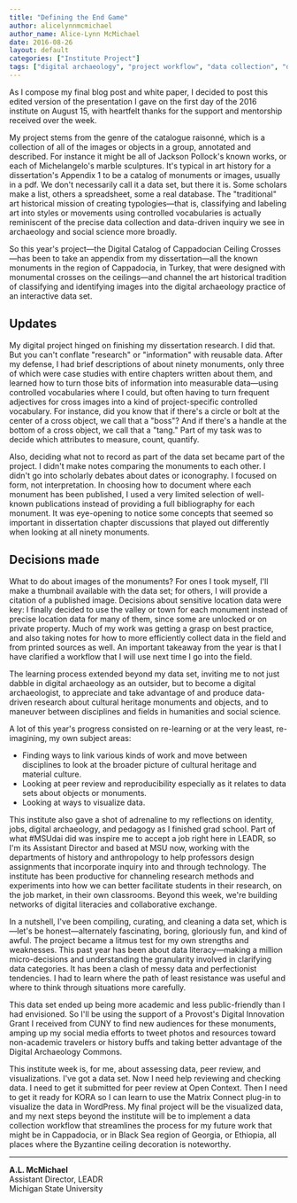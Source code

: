 ```yaml
---
title: "Defining the End Game"
author: alicelynnmcmichael
author_name: Alice-Lynn McMichael
date: 2016-08-26
layout: default
categories: ["Institute Project"]
tags: ["digital archaeology", "project workflow", "data collection", "data cleaning"]
---
```


As I compose my final blog post and white paper, I decided to post this edited version of the presentation I gave on the first day of the 2016 institute on August 15, with heartfelt thanks for the support and mentorship received over the week.

My project stems from the genre of the catalogue raisonné, which is a collection of all of the images or objects in a group, annotated and described. For instance it might be all of Jackson Pollock's known works, or each of Michelangelo's marble sculptures. It's typical in art history for a dissertation's Appendix 1 to be a catalog of monuments or images, usually in a pdf. We don't necessarily call it a data set, but there it is. Some scholars make a list, others a spreadsheet, some a real database. The "traditional" art historical mission of creating typologies—that is, classifying and labeling art into styles or movements using controlled vocabularies is actually reminiscent of the precise data collection and data-driven inquiry we see in archaeology and social science more broadly.

So this year's project—the Digital Catalog of Cappadocian Ceiling Crosses—has been to take an appendix from my dissertation—all the known monuments in the region of Cappadocia, in Turkey, that were designed with monumental crosses on the ceilings—and channel the art historical tradition of classifying and identifying images into the digital archaeology practice of an interactive data set.

## Updates

My digital project hinged on finishing my dissertation research. I did that. But you can't conflate "research" or "information" with reusable data. After my defense, I had brief descriptions of about ninety monuments, only three of which were case studies with entire chapters written about them, and learned how to turn those bits of information into measurable data—using controlled vocabularies where I could, but often having to turn frequent adjectives for cross images into a kind of project-specific controlled vocabulary. For instance, did you know that if there's a circle or bolt at the center of a cross object, we call that a "boss"? And if there's a handle at the bottom of a cross object, we call that a "tang." Part of my task was to decide which attributes to measure, count, quantify.

Also, deciding what not to record as part of the data set became part of the project. I didn't make notes comparing the monuments to each other. I didn't go into scholarly debates about dates or iconography. I focused on form, not interpretation. In choosing how to document where each monument has been published, I used a very limited selection of well-known publications instead of providing a full bibliography for each monument. It was eye-opening to notice some concepts that seemed so important in dissertation chapter discussions that played out differently when looking at all ninety monuments.

## Decisions made

What to do about images of the monuments? For ones I took myself, I'll make a thumbnail available with the data set; for others, I will provide a citation of a published image. Decisions about sensitive location data were key: I finally decided to use the valley or town for each monument instead of precise location data for many of them, since some are unlocked or on private property. Much of my work was getting a grasp on best practice, and also taking notes for how to more efficiently collect data in the field and from printed sources as well. An important takeaway from the year is that I have clarified a workflow that I will use next time I go into the field.

The learning process extended beyond my data set, inviting me to not just dabble in digital archaeology as an outsider, but to become a digital archaeologist, to appreciate and take advantage of and produce data-driven research about cultural heritage monuments and objects, and to maneuver between disciplines and fields in humanities and social science.

A lot of this year's progress consisted on re-learning or at the very least, re-imagining, my own subject areas:

* Finding ways to link various kinds of work and move between disciplines to look at the broader picture of cultural heritage and material culture.
* Looking at peer review and reproducibility especially as it relates to data sets about objects or monuments.
* Looking at ways to visualize data.

This institute also gave a shot of adrenaline to my reflections on identity, jobs, digital archaeology, and pedagogy as I finished grad school. Part of what #MSUdai did was inspire me to accept a job right here in LEADR, so I'm its Assistant Director and based at MSU now, working with the departments of history and anthropology to help professors design assignments that incorporate inquiry into and through technology. The institute has been productive for channeling research methods and experiments into how we can better facilitate students in their research, on the job market, in their own classrooms. Beyond this week, we're building networks of digital literacies and collaborative exchange.

In a nutshell, I've been compiling, curating, and cleaning a data set, which is—let's be honest—alternately fascinating, boring, gloriously fun, and kind of awful. The project became a litmus test for my own strengths and weaknesses. This past year has been about data literacy—making a million micro-decisions and understanding the granularity involved in clarifying data categories. It has been a clash of messy data and perfectionist tendencies. I had to learn where the path of least resistance was useful and where to think through situations more carefully.

This data set ended up being more academic and less public-friendly than I had envisioned. So I'll be using the support of a Provost's Digital Innovation Grant I received from CUNY to find new audiences for these monuments, amping up my social media efforts to tweet photos and resources toward non-academic travelers or history buffs and taking better advantage of the Digital Archaeology Commons.

This institute week is, for me, about assessing data, peer review, and visualizations. I've got a data set. Now I need help reviewing and checking data. I need to get it submitted for peer review at Open Context. Then I need to get it ready for KORA so I can learn to use the Matrix Connect plug-in to visualize the data in WordPress. My final project will be the visualized data, and my next steps beyond the institute will be to implement a data collection workflow that streamlines the process for my future work that might be in Cappadocia, or in Black Sea region of Georgia, or Ethiopia, all places where the Byzantine ceiling decoration is noteworthy.

---

**A.L. McMichael**  
Assistant Director, LEADR  
Michigan State University
